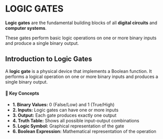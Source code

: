 # LOGIC GATES

<strong>Logic gates</strong> are the fundamental building blocks of all <strong>digital circuits</strong> and <strong>computer systems</strong>.

These gates perform basic logic operations on one or more binary inputs and produce a single binary output.

## Introduction to Logic Gates


A <strong>logic gate</strong> is a physical device that implements a Boolean function. It performs a logical operation on one or more binary inputs and produces a single binary output.</p>

<!-- <div id="intro" class="section active"> -->
<div class="module">                    

<div class="key-points">
    <h4>🔑 Key Concepts</h4>
    <ul>
        <li><strong>1. Binary Values:</strong> 0 (False/Low) and 1 (True/High)</li>
        <li><strong>2. Inputs:</strong> Logic gates can have one or more inputs</li>
        <li><strong>3. Output:</strong> Each gate produces exactly one output</li>
        <li><strong>4. Truth Table:</strong> Shows all possible input-output combinations</li>
        <li><strong>5. Logic Symbol:</strong> Graphical representation of the gate</li>
        <li><strong>6. Boolean Expression:</strong> Mathematical representation of the operation</li>
    </ul>
</div>
</div>